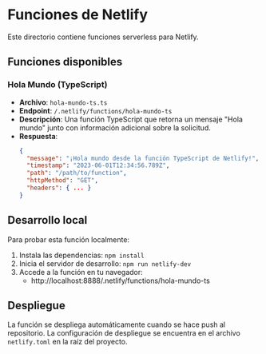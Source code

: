 # Funciones de Netlify

Este directorio contiene funciones serverless para Netlify.

## Funciones disponibles

### Hola Mundo (TypeScript)

- **Archivo**: `hola-mundo-ts.ts`
- **Endpoint**: `/.netlify/functions/hola-mundo-ts`
- **Descripción**: Una función TypeScript que retorna un mensaje "Hola mundo" junto con información adicional sobre la solicitud.
- **Respuesta**: 
  ```json
  {
    "message": "¡Hola mundo desde la función TypeScript de Netlify!",
    "timestamp": "2023-06-01T12:34:56.789Z",
    "path": "/path/to/function",
    "httpMethod": "GET",
    "headers": { ... }
  }
  ```

## Desarrollo local

Para probar esta función localmente:

1. Instala las dependencias: `npm install`
2. Inicia el servidor de desarrollo: `npm run netlify-dev`
3. Accede a la función en tu navegador:
   - http://localhost:8888/.netlify/functions/hola-mundo-ts

## Despliegue

La función se despliega automáticamente cuando se hace push al repositorio. La configuración de despliegue se encuentra en el archivo `netlify.toml` en la raíz del proyecto. 
